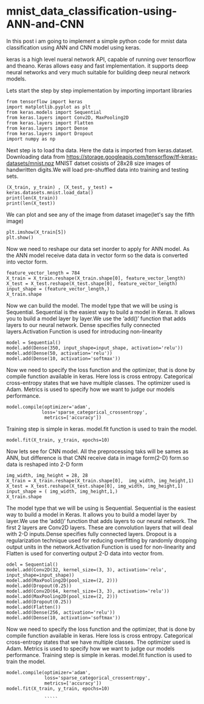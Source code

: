 # mnist_data_classification-using-ANN-and-CNN

In this post i am going to implement a simple python code for mnist data classification using ANN and CNN model using keras.

keras is a high level nueral network API, capable of running over tensorflow and theano. Keras allows easy and fast implementation. it supports deep neural networks and very much suitable for building deep neural network models.
 
 Lets start the step by step implementation by importing important libraries
 ```import tensorflow as tf
from tensorflow import keras
import matplotlib.pyplot as plt
from keras.models import Sequential
from keras.layers import Conv2D, MaxPooling2D
from keras.layers import Flatten
from keras.layers import Dense
from keras.layers import Dropout
import numpy as np
 `````
     
Next step is to load tha data. Here the data is imported from keras.dataset. Downloading data from https://storage.googleapis.com/tensorflow/tf-keras-datasets/mnist.npz
MNIST datset cosists of 28x28 size images of handwritten digits.We will load pre-shuffled data into training and testing sets.

```
(X_train, y_train) , (X_test, y_test) = keras.datasets.mnist.load_data()
print(len(X_train))
print(len(X_test))
````


We can plot and see any of the image from dataset image(let's say the fifth image)
```
plt.imshow(X_train[5])
plt.show()
````


Now we need to reshape our data set inorder to apply for ANN model. As the ANN model receive data data in vector form so the data is converted into vector form.
```
feature_vector_length = 784
X_train = X_train.reshape(X_train.shape[0], feature_vector_length)
X_test = X_test.reshape(X_test.shape[0], feature_vector_length)
input_shape = (feature_vector_length,)
X_train.shape

`````

Now we can build the model. The model type that we will be using is Sequential. Sequential is the easiest way to build a model in Keras. It allows you to build a model layer by layer.We use the ‘add()’ function that adds layers to our neural network. Dense specifies fully connected layers.Activation Function is used for introducing non-linearity

```
model = Sequential()
model.add(Dense(350, input_shape=input_shape, activation='relu'))
model.add(Dense(50, activation='relu'))
model.add(Dense(10, activation='softmax'))

`````


Now we need to specify the loss function and the optimizer, that is done by compile function available in keras. Here loss is cross entropy. Categorical cross-entropy states that we have multiple classes. The optimizer used is Adam. Metrics is used to specify how we want to judge our models performance. 

```
model.compile(optimizer='adam',
             loss='sparse_categorical_crossentropy',
              metrics=['accuracy'])

`````



Training step is simple in keras. model.fit function is used to train the model.

```
model.fit(X_train, y_train, epochs=10)

`````

Now lets see for CNN model. All the preprocessing taks will be sames as ANN, but difference is that CNN receive data in image form(2-D) form.so data is reshaped into 2-D form
```
img_width, img_height = 28, 28
X_train = X_train.reshape(X_train.shape[0],  img_width, img_height,1)
X_test = X_test.reshape(X_test.shape[0], img_width, img_height,1)
input_shape = ( img_width, img_height,1,)
X_train.shape

````
The model type that we will be using is Sequential. Sequential is the easiest way to build a model in Keras. It allows you to build a model layer by layer.We use the ‘add()’ function that adds layers to our neural network. The first 2 layers are Conv2D layers. These are convolution layers that will deal with 2-D inputs.Dense specifies fully connected layers. Dropout is a regularization technique used for reducing overfitting by randomly dropping output units in the network.Activation Function is used for  non-linearity and Flatten is used for converting output 2-D data into vector from.

```
odel = Sequential()
model.add(Conv2D(32, kernel_size=(3, 3), activation='relu', input_shape=input_shape))
model.add(MaxPooling2D(pool_size=(2, 2)))
model.add(Dropout(0.25))
model.add(Conv2D(64, kernel_size=(3, 3), activation='relu'))
model.add(MaxPooling2D(pool_size=(2, 2)))
model.add(Dropout(0.25))
model.add(Flatten())
model.add(Dense(256, activation='relu'))
model.add(Dense(10, activation='softmax'))

````

Now we need to specify the loss function and the optimizer, that is done by compile function available in keras. Here loss is cross entropy. Categorical cross-entropy states that we have multiple classes. The optimizer used is Adam. Metrics is used to specify how we want to judge our models performance. Training step is simple in keras. model.fit function is used to train the model. 

```
model.compile(optimizer='adam',
              loss='sparse_categorical_crossentropy',
              metrics=['accuracy'])
model.fit(X_train, y_train, epochs=10)
              
              `````
              
              
              
              
              
              
              
             
              
              
          
              
              







              















 
 
 
 

 
 
